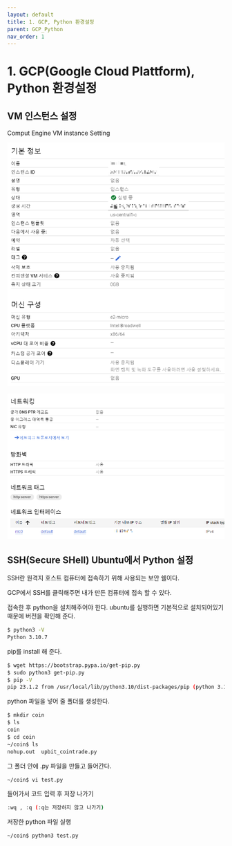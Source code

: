 ```yaml
---
layout: default
title: 1. GCP, Python 환경설정
parent: GCP_Python
nav_order: 1
---
```


# 1. GCP(Google Cloud Plattform), Python 환경설정

## VM 인스턴스 설정

Comput Engine VM instance Setting

![Untitled](./GCP_Python_img/GCP_Python_1.png)

![Untitled](./GCP_Python_img/GCP_Python_2.png)

## SSH(Secure SHell) Ubuntu에서 Python 설정

SSH란 원격지 호스트 컴퓨터에 접속하기 위해 사용되는 보안 쉘이다.

GCP에서 SSH를 클릭해주면 내가 만든 컴퓨터에 접속 할 수 있다.

접속한 후 python을 설치해주어야 한다. ubuntu를 실행하면 기본적으로 설치되어있기때문에 버전을 확인해 준다.

```sh
$ python3 -V
Python 3.10.7
```

pip를 install 해 준다.

```sh
$ wget https://bootstrap.pypa.io/get-pip.py
$ sudo python3 get-pip.py
$ pip -V
pip 23.1.2 from /usr/local/lib/python3.10/dist-packages/pip (python 3.10)
```

python 파일을 넣어 줄 폴더를 생성한다.

```sh
$ mkdir coin
$ ls
coin
$ cd coin
~/coin$ ls
nohup.out  upbit_cointrade.py
```

그 폴더 안에 .py 파일을 만들고 들어간다.

```sh
~/coin$ vi test.py
```

들어가서 코드 입력 후 저장 나가기

```sh
:wq , :q (:q는 저장하지 않고 나가기)
```

저장한 python 파일 실행

```sh
~/coin$ python3 test.py
```
